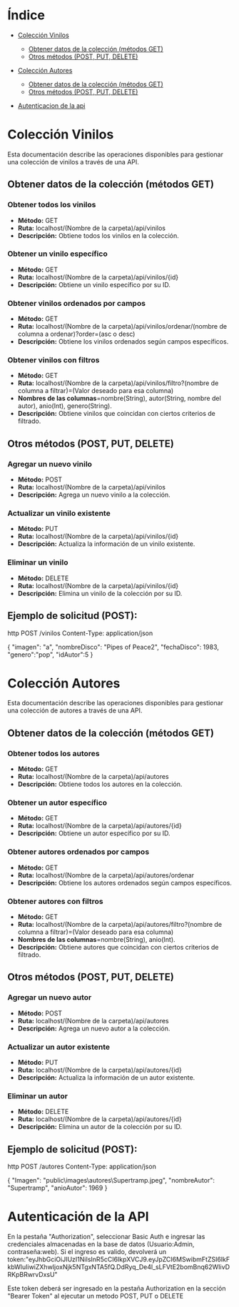 # Índice

- [Colección Vinilos](#colección-vinilos)
  - [Obtener datos de la colección (métodos GET)](#obtener-datos-de-la-colección-métodos-get)
  - [Otros métodos (POST, PUT, DELETE)](#otros-métodos-post-put-delete)

- [Colección Autores](#colección-autores)
  - [Obtener datos de la colección (métodos GET)](#obtener-datos-de-la-colección-métodos-get-1)
  - [Otros métodos (POST, PUT, DELETE)](#otros-métodos-post-put-delete-1)
 
- [Autenticacion de la api](#Autenticación-de-la-API)


# Colección Vinilos

Esta documentación describe las operaciones disponibles para gestionar una colección de vinilos a través de una API.

## Obtener datos de la colección (métodos GET)

### Obtener todos los vinilos
- **Método:** GET
- **Ruta:** localhost/(Nombre de la carpeta)/api/vinilos
- **Descripción:** Obtiene todos los vinilos en la colección.

### Obtener un vinilo específico
- **Método:** GET
- **Ruta:** localhost/(Nombre de la carpeta)/api/vinilos/{id}
- **Descripción:** Obtiene un vinilo específico por su ID.

### Obtener vinilos ordenados por campos
- **Método:** GET
- **Ruta:**  localhost/(Nombre de la carpeta)/api/vinilos/ordenar/(nombre de columna a ordenar)?order=(asc o desc)
- **Descripción:** Obtiene los vinilos ordenados según campos específicos.

### Obtener vinilos con filtros
- **Método:** GET
- **Ruta:**  localhost/(Nombre de la carpeta)/api/vinilos/filtro?(nombre de columna a filtrar)=(Valor deseado para esa columna)
- **Nombres de las columnas**=nombre(String), autor(String, nombre del autor), anio(Int), genero(String).
- **Descripción:** Obtiene vinilos que coincidan con ciertos criterios de filtrado.

## Otros métodos (POST, PUT, DELETE)

### Agregar un nuevo vinilo
- **Método:** POST
- **Ruta:** localhost/(Nombre de la carpeta)/api/vinilos
- **Descripción:** Agrega un nuevo vinilo a la colección.

### Actualizar un vinilo existente
- **Método:** PUT
- **Ruta:** localhost/(Nombre de la carpeta)/api/vinilos/{id}
- **Descripción:** Actualiza la información de un vinilo existente.

### Eliminar un vinilo
- **Método:** DELETE
- **Ruta:** localhost/(Nombre de la carpeta)/api/vinilos/{id}
- **Descripción:** Elimina un vinilo de la colección por su ID.

## Ejemplo de solicitud (POST):

http
POST /vinilos
Content-Type: application/json

{
"imagen": "a",
"nombreDisco": "Pipes of Peace2",
"fechaDisco": 1983,
"genero":"pop",
"idAutor":5
}
# Colección Autores

Esta documentación describe las operaciones disponibles para gestionar una colección de autores a través de una API.

## Obtener datos de la colección (métodos GET)

### Obtener todos los autores
- **Método:** GET
- **Ruta:** localhost/(Nombre de la carpeta)/api/autores
- **Descripción:** Obtiene todos los autores en la colección.

### Obtener un autor específico
- **Método:** GET
- **Ruta:** localhost/(Nombre de la carpeta)/api/autores/{id}
- **Descripción:** Obtiene un autor específico por su ID.
  
### Obtener autores ordenados por campos
- **Método:** GET
- **Ruta:** localhost/(Nombre de la carpeta)/api/autores/ordenar
- **Descripción:** Obtiene los autores ordenados según campos específicos.

### Obtener autores con filtros
- **Método:** GET
- **Ruta:** localhost/(Nombre de la carpeta)/api/autores/filtro?(nombre de columna a filtrar)=(Valor deseado para esa columna)
- **Nombres de las columnas**=nombre(String), anio(Int).
- **Descripción:** Obtiene autores que coincidan con ciertos criterios de filtrado.

## Otros métodos (POST, PUT, DELETE)

### Agregar un nuevo autor
- **Método:** POST
- **Ruta:** localhost/(Nombre de la carpeta)/api/autores
- **Descripción:** Agrega un nuevo autor a la colección.

### Actualizar un autor existente
- **Método:** PUT
- **Ruta:** localhost/(Nombre de la carpeta)/api/autores/{id}
- **Descripción:** Actualiza la información de un autor existente.

### Eliminar un autor
- **Método:** DELETE
- **Ruta:** localhost/(Nombre de la carpeta)/api/autores/{id}
- **Descripción:** Elimina un autor de la colección por su ID.

## Ejemplo de solicitud (POST):

http
POST /autores
Content-Type: application/json

{
"Imagen": "public\\images\\autores\\Supertramp.jpeg",
"nombreAutor": "Supertramp",
"anioAutor": 1969
}

# Autenticación de la API
En la pestaña "Authorization", seleccionar Basic Auth e ingresar las credenciales almacenadas en la base de datos (Usuario:Admin, contraseña:web). Si el ingreso es valido, devolverá un token:"eyJhbGciOiJIUzI1NiIsInR5cCI6IkpXVCJ9.eyJpZCI6MSwibmFtZSI6IkFkbWluIiwiZXhwIjoxNjk5NTgxNTA5fQ.DdRyq_De4l_sLFVtE2bomBnq62WIivDRKpBRwrvDxsU"

Este token deberá ser ingresado en la pestaña Authorization en la sección "Bearer Token" al ejecutar un metodo POST, PUT o DELETE
